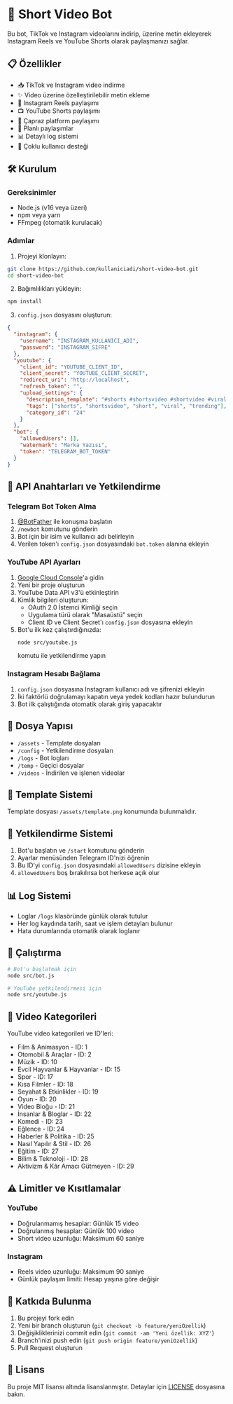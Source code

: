 # 🤖 Short Video Bot

Bu bot, TikTok ve Instagram videolarını indirip, üzerine metin ekleyerek Instagram Reels ve YouTube Shorts olarak paylaşmanızı sağlar.

## 📋 Özellikler

- 📥 TikTok ve Instagram video indirme
- ✨ Video üzerine özelleştirilebilir metin ekleme
- 📱 Instagram Reels paylaşımı
- 📺 YouTube Shorts paylaşımı
- 🔄 Çapraz platform paylaşımı
- 📅 Planlı paylaşımlar
- 📊 Detaylı log sistemi
- 👥 Çoklu kullanıcı desteği

## 🛠️ Kurulum

### Gereksinimler

- Node.js (v16 veya üzeri)
- npm veya yarn
- FFmpeg (otomatik kurulacak)

### Adımlar

1. Projeyi klonlayın:
```bash
git clone https://github.com/kullaniciadi/short-video-bot.git
cd short-video-bot
```

2. Bağımlılıkları yükleyin:
```bash
npm install
```

3. `config.json` dosyasını oluşturun:
```json
{
  "instagram": {
    "username": "INSTAGRAM_KULLANICI_ADI",
    "password": "INSTAGRAM_SIFRE"
  },
  "youtube": {
    "client_id": "YOUTUBE_CLIENT_ID",
    "client_secret": "YOUTUBE_CLIENT_SECRET",
    "redirect_uri": "http://localhost",
    "refresh_token": "",
    "upload_settings": {
      "description_template": "#shorts #shortsvideo #shortvideo #viral #trending",
      "tags": ["shorts", "shortsvideo", "short", "viral", "trending"],
      "category_id": "24"
    }
  },
  "bot": {
    "allowedUsers": [],
    "watermark": "Marka Yazısı",
    "token": "TELEGRAM_BOT_TOKEN"
  }
}
```

## 🔑 API Anahtarları ve Yetkilendirme

### Telegram Bot Token Alma

1. [@BotFather](https://t.me/BotFather) ile konuşma başlatın
2. `/newbot` komutunu gönderin
3. Bot için bir isim ve kullanıcı adı belirleyin
4. Verilen token'ı `config.json` dosyasındaki `bot.token` alanına ekleyin

### YouTube API Ayarları

1. [Google Cloud Console](https://console.cloud.google.com/)'a gidin
2. Yeni bir proje oluşturun
3. YouTube Data API v3'ü etkinleştirin
4. Kimlik bilgileri oluşturun:
   - OAuth 2.0 İstemci Kimliği seçin
   - Uygulama türü olarak "Masaüstü" seçin
   - Client ID ve Client Secret'ı `config.json` dosyasına ekleyin
5. Bot'u ilk kez çalıştırdığınızda:
   ```bash
   node src/youtube.js
   ```
   komutu ile yetkilendirme yapın

### Instagram Hesabı Bağlama

1. `config.json` dosyasına Instagram kullanıcı adı ve şifrenizi ekleyin
2. İki faktörlü doğrulamayı kapatın veya yedek kodları hazır bulundurun
3. Bot ilk çalıştığında otomatik olarak giriş yapacaktır

## 📂 Dosya Yapısı

- `/assets` - Template dosyaları
- `/config` - Yetkilendirme dosyaları
- `/logs` - Bot logları
- `/temp` - Geçici dosyalar
- `/videos` - İndirilen ve işlenen videolar

## 🎨 Template Sistemi

Template dosyası `/assets/template.png` konumunda bulunmalıdır.

## 👥 Yetkilendirme Sistemi

1. Bot'u başlatın ve `/start` komutunu gönderin
2. Ayarlar menüsünden Telegram ID'nizi öğrenin
3. Bu ID'yi `config.json` dosyasındaki `allowedUsers` dizisine ekleyin
4. `allowedUsers` boş bırakılırsa bot herkese açık olur

## 📊 Log Sistemi

- Loglar `/logs` klasöründe günlük olarak tutulur
- Her log kaydında tarih, saat ve işlem detayları bulunur
- Hata durumlarında otomatik olarak loglanır

## 🚀 Çalıştırma

```bash
# Bot'u başlatmak için
node src/bot.js

# YouTube yetkilendirmesi için
node src/youtube.js
```

## 📝 Video Kategorileri

YouTube video kategorileri ve ID'leri:

- Film & Animasyon - ID: 1
- Otomobil & Araçlar - ID: 2
- Müzik - ID: 10
- Evcil Hayvanlar & Hayvanlar - ID: 15
- Spor - ID: 17
- Kısa Filmler - ID: 18
- Seyahat & Etkinlikler - ID: 19
- Oyun - ID: 20
- Video Bloğu - ID: 21
- İnsanlar & Bloglar - ID: 22
- Komedi - ID: 23
- Eğlence - ID: 24
- Haberler & Politika - ID: 25
- Nasıl Yapılır & Stil - ID: 26
- Eğitim - ID: 27
- Bilim & Teknoloji - ID: 28
- Aktivizm & Kâr Amacı Gütmeyen - ID: 29

## ⚠️ Limitler ve Kısıtlamalar

### YouTube
- Doğrulanmamış hesaplar: Günlük 15 video
- Doğrulanmış hesaplar: Günlük 100 video
- Short video uzunluğu: Maksimum 60 saniye

### Instagram
- Reels video uzunluğu: Maksimum 90 saniye
- Günlük paylaşım limiti: Hesap yaşına göre değişir

## 🤝 Katkıda Bulunma

1. Bu projeyi fork edin
2. Yeni bir branch oluşturun (`git checkout -b feature/yeniOzellik`)
3. Değişikliklerinizi commit edin (`git commit -am 'Yeni özellik: XYZ'`)
4. Branch'inizi push edin (`git push origin feature/yeniOzellik`)
5. Pull Request oluşturun

## 📄 Lisans

Bu proje MIT lisansı altında lisanslanmıştır. Detaylar için [LICENSE](LICENSE) dosyasına bakın.